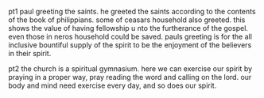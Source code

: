 pt1
paul greeting the saints. he greeted the saints according to the contents of the book
of philippians. some of ceasars household also greeted. this shows the value of having fellowship
u nto the furtherance of the gospel. even those in neros household could be saved.
pauls greeting is for the all inclusive bountiful supply of the spirit to be the enjoyment
of the believers in their spirit.

pt2
the church is a spiritual gymnasium. here we can exercise our spirit by praying in a proper way, pray reading the word and calling on the lord. our body and mind need exercise every day, and so does our spirit.
